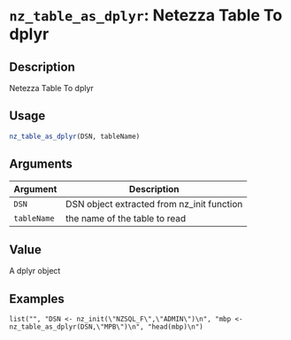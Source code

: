 # `nz_table_as_dplyr`: Netezza Table To dplyr

## Description


 Netezza Table To dplyr


## Usage

```r
nz_table_as_dplyr(DSN, tableName)
```


## Arguments

Argument      |Description
------------- |----------------
```DSN```     |     DSN object extracted from nz_init function
```tableName```     |     the name of the table to read

## Value


 A dplyr object


## Examples

```   
list("", "DSN <- nz_init(\"NZSQL_F\",\"ADMIN\")\n", "mbp <- nz_table_as_dplyr(DSN,\"MPB\")\n", "head(mbp)\n")

 ```   